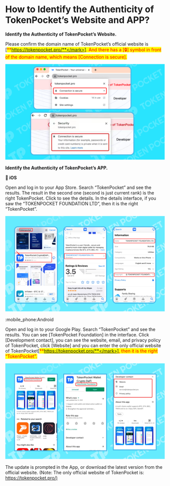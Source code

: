 # How to Identify the Authenticity of TokenPocket’s Website and APP?

**Identify the Authenticity of TokenPocket’s Website.**

Please confirm the domain name of TokenPocket’s official website is \[<mark style="color:red;">**https://tokenpocket.pro/**</mark>]. And there has a \[🔒] symbol in front of the domain name, which means \[Connection is secure].

![](<../../.gitbook/assets/image (44) (1).png>)

**Identify the Authenticity of TokenPocket’s APP.**

&#x20;**🍎 iOS**

Open and log in to your App Store. Search “TokenPocket” and see the results. The result in the second one (second is just current rank) is the right TokenPocket. Click to see the details. In the details interface,  if you saw the “TOKENPOCKET FOUNDATION LTD”, then it is the right “TokenPocket”.

![](<../../.gitbook/assets/image (41).png>)

:mobile\_phone:Android

Open and log in to your Google Play. Search “TokenPocket” and see the results. You can see \[TokenPocket Foundation] in the interface. Click \[Development contact], you can see the website, email,  and privacy policy of TokenPocket, click \[Website] and you can enter the only official website of TokenPocket\[<mark style="color:red;">**https://tokenpocket.pro/**</mark>], then it is the right “TokenPocket”.&#x20;

![](<../../.gitbook/assets/image (55) (1).png>)

The update is prompted in the App, or download the latest version from the official website. (Note: The only official website of TokenPocket is: [https://tokenpocket.pro/)](https://tokenpocket.pro/\))
